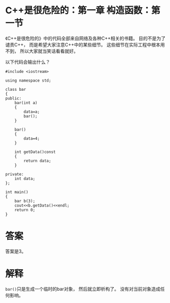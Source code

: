 # C++是很危险的：第一章 构造函数：第一节

《C++是很危险的》中的代码全部来自网络及各种C++相关的书籍。
目的不是为了谴责C++，
而是希望大家注意C++中的某些细节。
这些细节在实际工程中根本用不到，
所以大家就当笑话看看就好。

以下代码会输出什么？

    #include <iostream>

    using namespace std;

    class bar
    {
    public:
        bar(int a)
        {
            data=a;
            bar();
        }

        bar()
        {
            data=4;
        }

        int getData()const
        {
            return data;
        }

    private:
        int data;
    };

    int main()
    {
        bar b(3);
        cout<<b.getData()<<endl;
        return 0;
    }

# 答案

答案是3。

# 解释

`bar()`只是生成一个临时的bar对象，
然后就立即析构了。
没有对当前对象造成任何影响。
